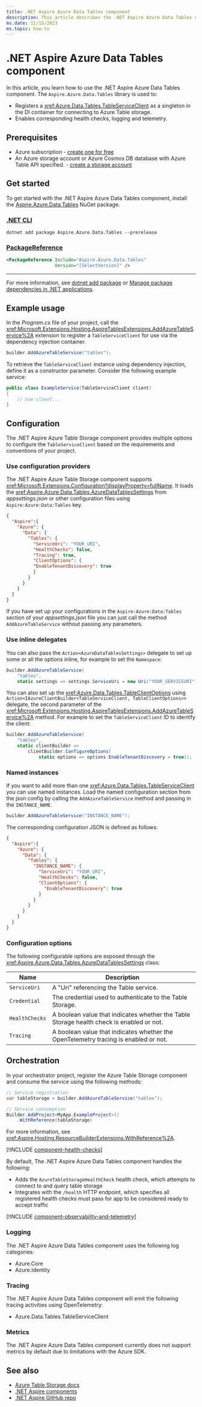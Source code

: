```yaml
---
title: .NET Aspire Azure Data Tables component
description: This article describes the .NET Aspire Azure Data Tables component features and capabilities.
ms.date: 11/15/2023
ms.topic: how-to
---
```


# .NET Aspire Azure Data Tables component

In this article, you learn how to use the .NET Aspire Azure Data Tables component. The `Aspire.Azure.Data.Tables` library is used to:

- Registers a <xref:Azure.Data.Tables.TableServiceClient> as a singleton in the DI container for connecting to Azure Table storage.
- Enables corresponding health checks, logging and telemetry.

## Prerequisites

- Azure subscription - [create one for free](https://azure.microsoft.com/free/)
- An Azure storage account or Azure Cosmos DB database with Azure Table API specified. - [create a storage account](/azure/storage/common/storage-account-create)

## Get started

To get started with the .NET Aspire Azure Data Tables component, install the [Aspire.Azure.Data.Tables](https://www.nuget.org/packages/Aspire.Azure.Data.Tables) NuGet package.

### [.NET CLI](#tab/dotnet-cli)

```dotnetcli
dotnet add package Aspire.Azure.Data.Tables --prerelease
```

### [PackageReference](#tab/package-reference)

```xml
<PackageReference Include="Aspire.Azure.Data.Tables"
                  Version="[SelectVersion]" />
```

---

For more information, see [dotnet add package](/dotnet/core/tools/dotnet-add-package) or [Manage package dependencies in .NET applications](/dotnet/core/tools/dependencies).

## Example usage

In the _Program.cs_ file of your project, call the <xref:Microsoft.Extensions.Hosting.AspireTablesExtensions.AddAzureTableService%2A> extension to register a `TableServiceClient` for use via the dependency injection container.

```csharp
builder.AddAzureTableService("tables");
```

To retrieve the `TableServiceClient` instance using dependency injection, define it as a constructor parameter. Consider the following example service:

```csharp
public class ExampleService(TableServiceClient client)
{
    // Use client...
}
```

## Configuration

The .NET Aspire Azure Table Storage component provides multiple options to configure the `TableServiceClient` based on the requirements and conventions of your project.

### Use configuration providers

The .NET Aspire Azure Table Storage component supports <xref:Microsoft.Extensions.Configuration?displayProperty=fullName>. It loads the <xref:Aspire.Azure.Data.Tables.AzureDataTablesSettings> from _appsettings.json_ or other configuration files using `Aspire:Azure:Data:Tables` key.

```json
{
  "Aspire":{
    "Azure": {
      "Data": {
        "Tables": {
          "ServiceUri": "YOUR_URI",
          "HealthChecks": false,
          "Tracing": true,
          "ClientOptions": {
          "EnableTenantDiscovery": true
          }
        }
      }
    }
  }
}
```

If you have set up your configurations in the `Aspire:Azure:Data:Tables` section of your _appsettings.json_ file you can just call the method `AddAzureTableService` without passing any parameters.

### Use inline delegates

You can also pass the `Action<AzureDataTablesSettings>` delegate to set up some or all the options inline, for example to set the `Namespace`:

```csharp
builder.AddAzureTableService(
    "tables",
    static settings => settings.ServiceUri = new Uri("YOUR_SERVICEURI"));
```

You can also set up the <xref:Azure.Data.Tables.TableClientOptions> using `Action<IAzureClientBuilder<TableServiceClient, TableClientOptions>>` delegate, the second parameter of the <xref:Microsoft.Extensions.Hosting.AspireTablesExtensions.AddAzureTableService%2A> method. For example to set the `TableServiceClient` ID to identify the client:

```csharp
builder.AddAzureTableService(
    "tables",
    static clientBuilder =>
        clientBuilder.ConfigureOptions(
            static options => options.EnableTenantDiscovery = true));
```

### Named instances

If you want to add more than one <xref:Azure.Data.Tables.TableServiceClient> you can use named instances. Load the named configuration section from the json config by calling the `AddAzureTableService` method and passing in the `INSTANCE_NAME`.

```csharp
builder.AddAzureTableService("INSTANCE_NAME");
```

The corresponding configuration JSON is defined as follows:

```json
{
  "Aspire":{
    "Azure": {
      "Data": {
        "Tables": {
          "INSTANCE_NAME": {
            "ServiceUri": "YOUR_URI",
            "HealthChecks": false,
            "ClientOptions": {
              "EnableTenantDiscovery": true
            }
          }
        }
      }
    }
  }
}
```

### Configuration options

The following configurable options are exposed through the <xref:Aspire.Azure.Data.Tables.AzureDataTablesSettings> class:

| Name | Description |
|--|--|
| `ServiceUri` | A "Uri" referencing the Table service. |
| `Credential` | The credential used to authenticate to the Table Storage. |
| `HealthChecks` | A boolean value that indicates whether the Table Storage health check is enabled or not. |
| `Tracing` | A boolean value that indicates whether the OpenTelemetry tracing is enabled or not. |

## Orchestration

In your orchestrator project, register the Azure Table Storage component and consume the service using the following methods:

```csharp
// Service registration
var tableStorage = builder.AddAzureTableService("tables");

// Service consumption
Builder.AddProject<MyApp.ExampleProject>()
    .WithReference(tableStorage)
```

For more information, see <xref:Aspire.Hosting.ResourceBuilderExtensions.WithReference%2A>.

[!INCLUDE [component-health-checks](../includes/component-health-checks.md)]

By default, The .NET Aspire Azure Data Tables component handles the following:

- Adds the `AzureTableStorageHealthCheck` health check, which attempts to connect to and query table storage
- Integrates with the `/health` HTTP endpoint, which specifies all registered health checks must pass for app to be considered ready to accept traffic

[!INCLUDE [component-observability-and-telemetry](../includes/component-observability-and-telemetry.md)]

### Logging

The .NET Aspire Azure Data Tables component uses the following log categories:

- Azure.Core
- Azure.Identity

### Tracing

The .NET Aspire Azure Data Tables component will emit the following tracing activities using OpenTelemetry:

- Azure.Data.Tables.TableServiceClient

### Metrics

The .NET Aspire Azure Data Tables component currently does not support metrics by default due to limitations with the Azure SDK.

## See also

- [Azure Table Storage docs](/azure/storage/tables/)
- [.NET Aspire components](../components-overview.md)
- [.NET Aspire GitHub repo](https://github.com/dotnet/aspire)

